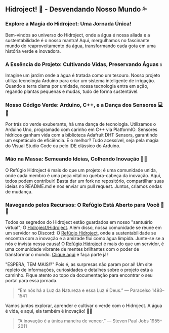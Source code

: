 ## Hidroject! 🌱 - Desvendando Nosso Mundo 💦

### Explore a Magia do Hidroject: Uma Jornada Única!

Bem-vindos ao universo do Hidroject, onde a água é nossa aliada e a sustentabilidade é o nosso mantra! Aqui, mergulhamos no fascinante mundo do reaproveitamento da água, transformando cada gota em uma história verde e inovadora.

### A Essência do Projeto: Cultivando Vidas, Preservando Águas 💧

Imagine um jardim onde a água é tratada como um tesouro. Nosso projeto utiliza tecnologia Arduino para criar um sistema inteligente de irrigação. Quando a terra clama por umidade, nossa tecnologia entra em ação, regando plantas pequenas e mudas, tudo de forma sustentável.

### Nosso Código Verde: Arduino, C++, e a Dança dos Sensores 💻🌿

Por trás do verde exuberante, há uma dança de tecnologia. Utilizamos o Arduino Uno, programado com carinho em C++ via PlatformIO. Sensores hídricos ganham vida com a biblioteca Adafruit DHT Sensors, garantindo um espetáculo de eficiência. E o melhor? Tudo acessível, seja pela magia do Visual Studio Code ou pelo IDE clássico do Arduino.

### Mão na Massa: Semeando Ideias, Colhendo Inovação 🌱🤝

O Refúgio Hidroject é mais do que um projeto; é uma comunidade unida, onde cada membro é uma peça vital no quebra-cabeça da inovação. Aqui, todos podem contribuir! Basta dar um fork no repositório, compartilhar suas ideias no README.md e nos enviar um pull request. Juntos, criamos ondas de mudança.

### Navegando pelos Recursos: O Refúgio Está Aberto para Você 🚀🌐

Todos os segredos do Hidroject estão guardados em nosso "santuário virtual"; O [Hidroject/Hidroject](https://github.com/Hidroject/Hidroject). Além disso, nossa comunidade se reune em um servidor no Discord: O [Refúgio Hidroject](https://discord.gg/MpnJCAuQwb), onde a sustentabilidade se encontra com a inovação e a amizade flui como água límpida. Junte-se se a nós e invista nessa causa! O [Refúgio Hidroject](https://discord.gg/MpnJCAuQwb) é mais do que um servidor, é uma comunidade vibrante de mentes brilhantes com o poder de transformar o mundo. [Clique aqui](https://discord.gg/MpnJCAuQwb) e faça parte já!

"ESPERA, TEM MAIS!?" Pois é, as surpresas não param por aí! Um site repleto de informações, curiosidades e detalhes sobre o projeto está a caminho. Fique atento ao topo da documentação para encontrar o seu portal para essa jornada.

> “Em nós há a Luz da Natureza e essa Luz é Deus.” — Paracelso 1493–1541

Vamos juntos explorar, aprender e cultivar o verde com o Hidroject. A água é vida, e aqui, ela também é inovação! 💙🌿

> “A inovação é a única maneira de vencer.” — Steven Paul Jobs 1955–2011
